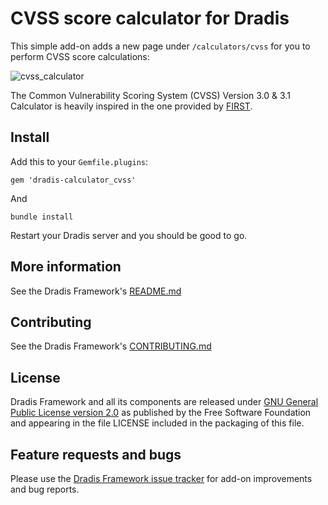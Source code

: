 # CVSS score calculator for Dradis

This simple add-on adds a new page under `/calculators/cvss` for you to perform CVSS score calculations:

![cvss_calculator](https://cloud.githubusercontent.com/assets/53006/12947493/f01cb53a-cffb-11e5-8f48-19072a3bd8c8.png)

The Common Vulnerability Scoring System (CVSS) Version 3.0 & 3.1 Calculator is heavily inspired in the one provided by [FIRST](https://www.first.org/cvss/calculator/3.0).


## Install

Add this to your `Gemfile.plugins`:

    gem 'dradis-calculator_cvss'

And

    bundle install

Restart your Dradis server and you should be good to go.


## More information

See the Dradis Framework's [README.md](https://github.com/dradis/dradisframework/blob/master/README.md)


## Contributing

See the Dradis Framework's [CONTRIBUTING.md](https://github.com/dradis/dradisframework/blob/master/CONTRIBUTING.md)


## License

Dradis Framework and all its components are released under [GNU General Public License version 2.0](http://www.gnu.org/licenses/old-licenses/gpl-2.0.html) as published by the Free Software Foundation and appearing in the file LICENSE included in the packaging of this file.


## Feature requests and bugs

Please use the [Dradis Framework issue tracker](https://github.com/dradis/dradis-ce/issues) for add-on improvements and bug reports.
